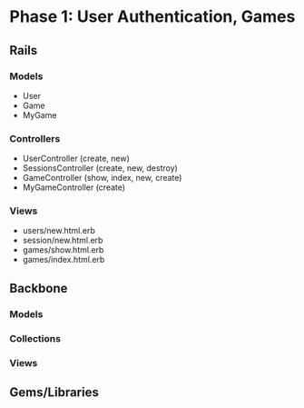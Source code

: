 # Phase 1: User Authentication, Games

## Rails
### Models
* User
* Game
* MyGame

### Controllers
* UserController (create, new)
* SessionsController (create, new, destroy)
* GameController (show, index, new, create)
* MyGameController (create)

### Views
* users/new.html.erb
* session/new.html.erb
* games/show.html.erb
* games/index.html.erb

## Backbone
### Models

### Collections

### Views

## Gems/Libraries
